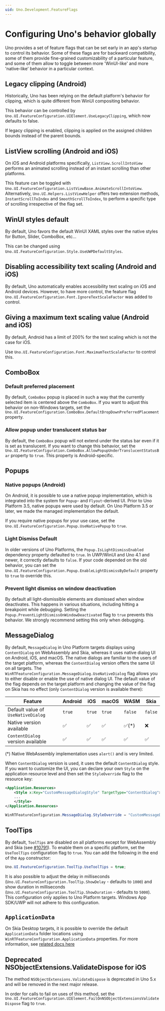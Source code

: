 ```yaml
---
uid: Uno.Development.FeatureFlags
---
```


# Configuring Uno's behavior globally

Uno provides a set of feature flags that can be set early in an app's startup to control its behavior. Some of these flags are for backward compatibility, some of them provide fine-grained customizability of a particular feature, and some of them allow to toggle between more 'WinUI-like' and more 'native-like' behavior in a particular context.

## Legacy clipping (Android)

Historically, Uno has been relying on the default platform's behavior for clipping, which is quite different from WinUI compositing behavior.

This behavior can be controlled by `Uno.UI.FeatureConfiguration.UIElement.UseLegacyClipping`, which now defaults to false.

If legacy clipping is enabled, clipping is applied on the assigned children bounds instead of the parent bounds.

## ListView scrolling (Android and iOS)

On iOS and Android platforms specifically, `ListView.ScrollIntoView` performs an animated scrolling instead of an instant scrolling than other platforms.

This feature can be toggled with `Uno.UI.FeatureConfiguration.ListViewBase.AnimateScrollIntoView`.
Alternatively, `Uno.UI.Helpers.ListViewHelper` offers two extension methods, `InstantScrollToIndex` and `SmoothScrollToIndex`, to perform a specific type of scrolling irrespective of the flag set.

## WinUI styles default

By default, Uno favors the default WinUI XAML styles over the native styles for Button, Slider, ComboBox, etc...

This can be changed using `Uno.UI.FeatureConfiguration.Style.UseUWPDefaultStyles`.

## Disabling accessibility text scaling (Android and iOS)

By default, Uno automatically enables accessibility text scaling on iOS and Android devices. However, to have more control, the feature flag `Uno.UI.FeatureConfiguration.Font.IgnoreTextScaleFactor` was added to control.

## Giving a maximum text scaling value (Android and iOS)

By default, Android has a limit of 200% for the text scaling which is not the case for iOS.

Use `Uno.UI.FeatureConfiguration.Font.MaximumTextScaleFactor` to control this.

## ComboBox

### Default preferred placement

By default, `ComboBox` popup is placed in such a way that the currently selected item is centered above the `ComboBox`. If you want to adjust this behavior on non-Windows targets, set the `Uno.UI.FeatureConfiguration.ComboBox.DefaultDropDownPreferredPlacement` property.

### Allow popup under translucent status bar

By default, the `ComboBox` popup will not extend under the status bar even if it is set as translucent. If you want to change this behavior, set the `Uno.UI.FeatureConfiguration.ComboBox.AllowPopupUnderTranslucentStatusBar` property to `true`. This property is Android-specific.

## Popups

### Native popups (Android)

On Android, it is possible to use a native popup implementation, which is integrated into the system for `Popup`- and `Flyout`-derived UI. Prior to Uno Platform 3.5, native popups were used by default. On Uno Platform 3.5 or later, we made the managed implementation the default.

If you require native popups for your use case, set the `Uno.UI.FeatureConfiguration.Popup.UseNativePopup` to `true`.

### Light Dismiss Default

In older versions of Uno Platforms, the `Popup.IsLightDismissEnabled` dependency property defaulted to `true`. In UWP/WinUI and Uno 4.1 and newer, it correctly defaults to `false`. If your code depended on the old behavior, you can set the `Uno.UI.FeatureConfiguration.Popup.EnableLightDismissByDefault` property to `true` to override this.

### Prevent light dismiss on window deactivation

By default all light-dismissible elements are dismissed when window deactivates. This happens in various situations, including hitting a breakpoint while debugging. Setting the `Popup.PreventLightDismissOnWindowDeactivated` flag to `true` prevents this behavior. We strongly recommend setting this only when debugging.

## MessageDialog

By default, `MessageDialog` in Uno Platform targets displays using `ContentDialog` on WebAssembly and Skia, whereas it uses native dialog UI on Android, iOS, and macOS. The native dialogs are familiar to the users of the target platform, whereas the `ContentDialog` version offers the same UI on all targets. The `WinRTFeatureConfiguration.MessageDialog.UseNativeDialog` flag allows you to either disable or enable the use of native dialog UI. The default value of the flag depends on the target platform and changing the value of the flag on Skia has no effect (only `ContentDialog` version is available there):

| Feature        | Android | iOS | macOS | WASM | Skia |
|----------------|---------|-----|-------|------| --- |
| Default value of `UseNativeDialog`     | `true` | `true` |  `true`   | `false` | `false` |
| Native version available     | ✅ | ✅ |  ✅   | ✅(*) | ❌ |
| `ContentDialog` version available     | ✅ | ✅ |  ✅   | ✅ | ✅ |

(*) Native WebAssembly implementation uses `alert()` and is very limited.

When `ContentDialog` version is used, it uses the default `ContentDialog` style. If you want to customize the UI, you can declare your own `Style` on the application resource level and then set the `StyleOverride` flag to the resource key:

```xml
<Application.Resources>
    <Style x:Key="CustomMessageDialogStyle" TargetType="ContentDialog">
    ...
    </Style>
</Application.Resources>
```

```c#
WinRTFeatureConfiguration.MessageDialog.StyleOverride = "CustomMessageDialogStyle";
```

## ToolTips

By default, `ToolTips` are disabled on all platforms except for WebAssembly and Skia (see [#10791](https://github.com/unoplatform/uno/issues/10791)). To enable them on a specific platform, set the `UseToolTips` configuration flag to `true`. You can add the following in the end of the `App` constructor:

```csharp
Uno.UI.FeatureConfiguration.ToolTip.UseToolTips = true;
```

It is also possible to adjust the delay in milliseconds (`Uno.UI.FeatureConfiguration.ToolTip.ShowDelay` - defaults to `1000`) and show duration in milliseconds (`Uno.UI.FeatureConfiguration.ToolTip.ShowDuration` - defaults to `5000`). This configuration only applies to Uno Platform targets. Windows App SDK/UWP will not adhere to this configuration.

## `ApplicationData`

On Skia Desktop targets, it is possible to override the default `ApplicationData` folder locations using `WinRTFeatureConfiguration.ApplicationData` properties. For more information, see [related docs here](/articles/features/applicationdata.md#data-location-on-skia-desktop)

## Deprecated NSObjectExtensions.ValidateDispose for iOS

The method `NSObjectExtensions.ValidateDispose` is deprecated in Uno 5.x and will be removed in the next major release.

In order for calls to fail on uses of this method, set the `Uno.UI.FeatureConfiguration.UIElement.FailOnNSObjectExtensionsValidateDispose` flag to `true`.

